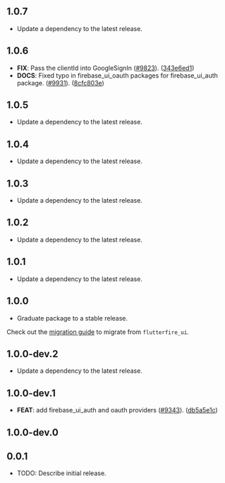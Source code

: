 ## 1.0.7

 - Update a dependency to the latest release.

## 1.0.6

 - **FIX**: Pass the clientId into GoogleSignIn ([#9823](https://github.com/firebase/flutterfire/issues/9823)). ([343e6ed1](https://github.com/firebase/flutterfire/commit/343e6ed1ae27229b243d942e21c03ea310d57015))
 - **DOCS**: Fixed typo in firebase_ui_oauth packages for firebase_ui_auth package. ([#9931](https://github.com/firebase/flutterfire/issues/9931)). ([8cfc803e](https://github.com/firebase/flutterfire/commit/8cfc803eea8103701aeb1791d00c743582ccdb40))

## 1.0.5

 - Update a dependency to the latest release.

## 1.0.4

 - Update a dependency to the latest release.

## 1.0.3

 - Update a dependency to the latest release.

## 1.0.2

 - Update a dependency to the latest release.

## 1.0.1

 - Update a dependency to the latest release.

## 1.0.0

- Graduate package to a stable release.

Check out the [migration guide](https://github.com/firebase/flutterfire/blob/master/packages/firebase_ui_auth/doc/migration.md) to migrate from `flutterfire_ui`.

## 1.0.0-dev.2

 - Update a dependency to the latest release.

## 1.0.0-dev.1

 - **FEAT**: add firebase_ui_auth and oauth providers ([#9343](https://github.com/firebase/flutterfire/issues/9343)). ([db5a5e1c](https://github.com/firebase/flutterfire/commit/db5a5e1c37defa47f18784176d165e3546efa778))

## 1.0.0-dev.0

## 0.0.1

* TODO: Describe initial release.
